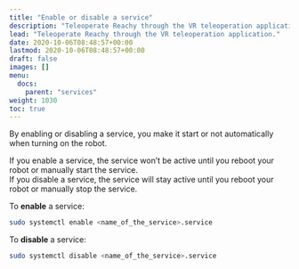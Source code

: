 ```yaml
---
title: "Enable or disable a service"
description: "Teleoperate Reachy through the VR teleoperation application."
lead: "Teleoperate Reachy through the VR teleoperation application."
date: 2020-10-06T08:48:57+00:00
lastmod: 2020-10-06T08:48:57+00:00
draft: false
images: []
menu:
  docs:
    parent: "services"
weight: 1030
toc: true
---
```


By enabling or disabling a service, you make it start or not automatically when turning on the robot.  

If you enable a service, the service won’t be active until you reboot your robot or manually start the service.  
If you disable a service, the service will stay active until you reboot your robot or manually stop the service.  

To **enable** a service:
```bash
sudo systemctl enable <name_of_the_service>.service
```

To **disable** a service:
```bash
sudo systemctl disable <name_of_the_service>.service
```
